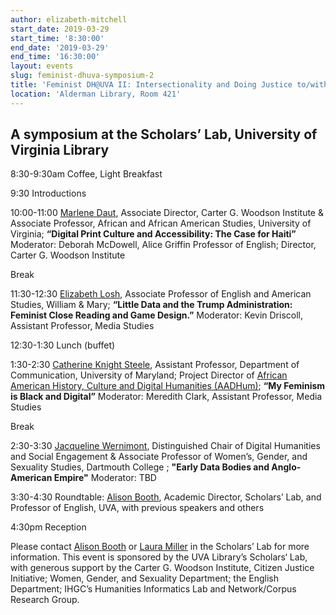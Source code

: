 ```yaml
---
author: elizabeth-mitchell
start_date: 2019-03-29
start_time: '8:30:00'
end_date: '2019-03-29'
end_time: '16:30:00'
layout: events
slug: feminist-dhuva-symposium-2
title: 'Feminist DH@UVA II: Intersectionality and Doing Justice to/with Data'
location: 'Alderman Library, Room 421'
---
```


## A symposium at the Scholars’ Lab, University of Virginia Library

8:30-9:30am  Coffee, Light Breakfast

9:30  Introductions

10:00-11:00  [Marlene Daut](http://woodson.as.virginia.edu/people/profile/mld9b), Associate Director, Carter G. Woodson Institute & Associate Professor, African and African American Studies, University of Virginia; **“Digital Print Culture and Accessibility: The Case for Haiti”**  
Moderator: Deborah McDowell, Alice Griffin Professor of English; Director, Carter G. Woodson Institute

Break

11:30-12:30  [Elizabeth Losh](https://www.wm.edu/as/americanstudies/faculty/losh_e.php), Associate Professor of English and American Studies, William & Mary; **“Little Data and the Trump Administration: Feminist Close Reading and Game Design.”** 
Moderator: Kevin Driscoll, Assistant Professor, Media Studies

12:30-1:30  Lunch (buffet)

1:30-2:30  [Catherine Knight Steele](https://www.comm.umd.edu/people/faculty/steele), Assistant Professor, Department of Communication, University of Maryland; Project Director of [African American History, Culture and Digital Humanities (AADHum)](http://mith.umd.edu/research/aadhum/); **“My Feminism is Black and Digital”**
Moderator: Meredith Clark, Assistant Professor, Media Studies

Break

2:30-3:30  [Jacqueline Wernimont](https://jwernimont.com/), Distinguished Chair of Digital Humanities and Social Engagement & Associate Professor of Women’s, Gender, and Sexuality Studies, Dartmouth College ; **"Early Data Bodies and Anglo-American Empire"**
Moderator: TBD

3:30-4:30 Roundtable: [Alison Booth](https://scholarslab.org/people/alison-booth/), Academic Director, Scholars’ Lab, and Professor of English, UVA, with previous speakers and others

4:30pm Reception

Please contact [Alison Booth](mailto:ab6j@virginia.edu) or [Laura Miller](mailto:lam2c@virginia.edu) in the Scholars’ Lab for more information. This event is sponsored by the UVA Library’s Scholars‘ Lab, with generous support by the Carter G. Woodson Institute, Citizen Justice Initiative; Women, Gender, and Sexuality Department; the English Department; IHGC’s Humanities Informatics Lab and Network/Corpus Research Group.
